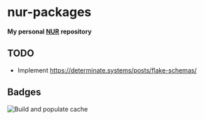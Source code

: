 # nur-packages

**My personal [NUR](https://github.com/nix-community/NUR) repository**

## TODO
- Implement https://determinate.systems/posts/flake-schemas/

## Badges

<!-- Remove this if you don't use github actions -->
![Build and populate cache](https://github.com/osmano807/nur-packages/actions/workflows/std.yml/badge.svg)

<!--
Uncomment this if you use travis:

[![Build Status](https://travis-ci.com/<YOUR_TRAVIS_USERNAME>/nur-packages.svg?branch=master)](https://travis-ci.com/<YOUR_TRAVIS_USERNAME>/nur-packages)
-->
<!-- Uncomment this if you use cachix:

[![Cachix Cache](https://img.shields.io/badge/cachix-<YOUR_CACHIX_CACHE_NAME>-blue.svg)](https://<YOUR_CACHIX_CACHE_NAME>.cachix.org)
-->